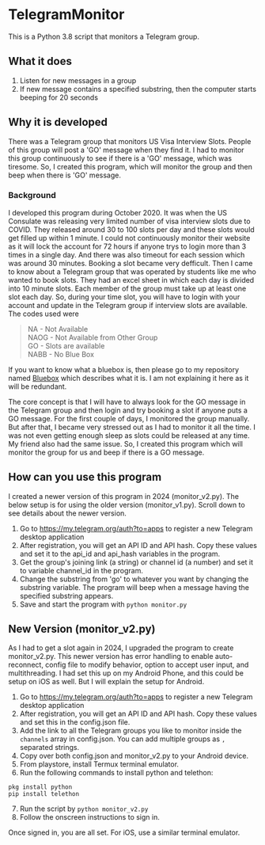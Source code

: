 # TelegramMonitor

This is a Python 3.8 script that monitors a Telegram group.

## What it does

1) Listen for new messages in a group
2) If new message contains a specified substring, then the computer starts beeping for 20 seconds

## Why it is developed

There was a Telegram group that monitors US Visa Interview Slots. People of this group will post a 'GO' message when they find it. I had to monitor this group continuously to see if there is a 'GO' message, which was tiresome. So, I created this program, which will monitor the group and then beep when there is 'GO' message.

### Background

I developed this program during October 2020. It was when the US Consulate was releasing very limited number of visa interview slots due to COVID. They released around 30 to 100 slots per day and these slots would get filled up within 1 minute. I could not continuously monitor their website as it will lock the account for 72 hours if anyone trys to login more than 3 times in a single day. And there was also timeout for each session which was around 30 minutes. Booking a slot became very defficult. Then I came to know about a Telegram group that was operated by students like me who wanted to book slots. They had an excel sheet in which each day is divided into 10 minute slots. Each member of the group must take up at least one slot each day. So, during your time slot, you will have to login with your account and update in the Telegram group if interview slots are available. The codes used were
> NA - Not Available  
> NAOG - Not Available from Other Group  
> GO - Slots are available  
> NABB - No Blue Box
  
If you want to know what a bluebox is, then please go to my repository named [Bluebox](https://github.com/aln0071/Bluebox) which describes what it is. I am not explaining it here as it will be redundant.

The core concept is that I will have to always look for the GO message in the Telegram group and then login and try booking a slot if anyone puts a GO message. For the first couple of days, I monitored the group manually. But after that, I became very stressed out as I had to monitor it all the time. I was not even getting enough sleep as slots could be released at any time. My friend also had the same issue. So, I created this program which will monitor the group for us and beep if there is a GO message.

## How can you use this program

I created a newer version of this program in 2024 (monitor_v2.py). The below setup is for using the older version (monitor_v1.py). Scroll down to see details about the newer version.

1) Go to https://my.telegram.org/auth?to=apps to register a new Telegram desktop application
2) After registration, you will get an API ID and API hash. Copy these values and set it to the api_id and api_hash variables in the program.
3) Get the group's joining link (a string) or channel id (a number) and set it to variable channel_id in the program.
4) Change the substring from 'go' to whatever you want by changing the substring variable. The program will beep when a message having the specified substring appears.
4) Save and start the program with ``` python monitor.py ```

## New Version (monitor_v2.py)

As I had to get a slot again in 2024, I upgraded the program to create monitor_v2.py. This newer version has error handling to enable auto-reconnect, config file to modify behavior, option to accept user input, and multithreading. I had set this up on my Android Phone, and this could be setup on iOS as well. But I will explain the setup for Android.

1) Go to https://my.telegram.org/auth?to=apps to register a new Telegram desktop application
2) After registration, you will get an API ID and API hash. Copy these values and set this in the config.json file.
3) Add the link to all the Telegram groups you like to monitor inside the ```channels``` array in config.json. You can add multiple groups as ```,``` separated strings.
4) Copy over both config.json and monitor_v2.py to your Android device.
5) From playstore, install Termux terminal emulator.
6) Run the following commands to install python and telethon:
```
pkg install python
pip install telethon
```
7) Run the script by ```python monitor_v2.py```
8) Follow the onscreen instructions to sign in.

Once signed in, you are all set. For iOS, use a similar terminal emulator.
